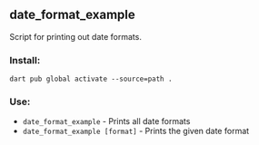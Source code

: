 ## date_format_example

Script for printing out date formats.

### Install:
`dart pub global activate --source=path .`

### Use:
- `date_format_example` - Prints all date formats
- `date_format_example [format]` - Prints the given date format
